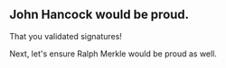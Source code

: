## John Hancock would be proud.

That you validated signatures!

Next, let's ensure Ralph Merkle would be proud as well.